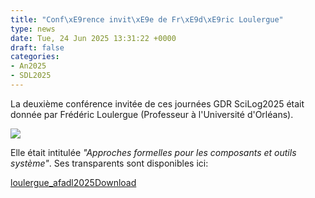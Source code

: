 ```yaml
---
title: "Conf\xE9rence invit\xE9e de Fr\xE9d\xE9ric Loulergue"
type: news
date: Tue, 24 Jun 2025 13:31:22 +0000
draft: false
categories:
- An2025
- SDL2025
---
```


La deuxième conférence invitée de ces journées GDR SciLog2025 était donnée par Frédéric Loulergue (Professeur à l'Université d'Orléans).

![](https://gdr-gpl.cnrs.fr/wp-content/uploads/2025/06/GPL25-Loulergue1.jpg)

Elle était intitulée _"Approches formelles pour les composants et outils système"_. Ses transparents sont disponibles ici:

[loulergue_afadl2025](https://gdr-gpl.cnrs.fr/wp-content/uploads/2025/06/loulergue_afadl2025.pdf)[Download](https://gdr-gpl.cnrs.fr/wp-content/uploads/2025/06/loulergue_afadl2025.pdf)
